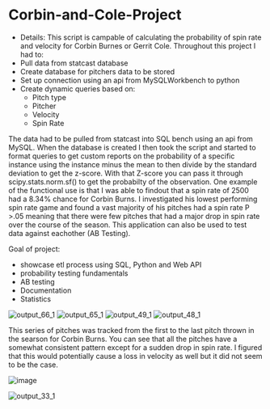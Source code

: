 # Corbin-and-Cole-Project
- Details:
This script is campable of calculating the probability of spin rate and velocity for Corbin Burnes or Gerrit Cole. Throughout this project I had to:
 - Pull data from statcast database
 - Create database for pitchers data to be stored
 - Set up connection using an api from MySQLWorkbench to python 
 - Create dynamic queries based on:
   - Pitch type 
   - Pitcher 
   - Velocity 
   - Spin Rate 
   
 The data had to be pulled from statcast into SQL bench using an api from MySQL. When the database is created I then took the script and started to format queries to get custom reports on the probability of a specific instance using the instance minus the mean to then divide by the standard deviation to get the z-score. With that Z-score you can pass it through scipy.stats.norm.sf() to get the probabilty of the observation. One example of the functional use is that I was able to findout that a spin rate of 2500 had a 8.34% chance for Corbin Burns. I investigated his lowest performing spin rate game and found a vast majority of his pitches had a spin rate P >.05 meaning that there were few pitches that had a major drop in spin rate over the course of the season. This application can also be used to test data against eachother (AB Testing).  
 
 Goal of project:
 - showcase etl process using SQL, Python and Web API
 - probability testing fundamentals 
 - AB testing
 - Documentation
 - Statistics
 
![output_66_1](https://user-images.githubusercontent.com/94020684/209399320-03e2b95d-749f-43c2-b78b-4e82891ad9ee.png)
![output_65_1](https://user-images.githubusercontent.com/94020684/209399321-1e155a6f-cad6-43a1-be1b-89eedcb24aa5.png)
![output_49_1](https://user-images.githubusercontent.com/94020684/209399322-7e64ace9-c74f-46b6-9d59-3d418bf30ede.png)
![output_48_1](https://user-images.githubusercontent.com/94020684/209399323-162e08a5-5888-4226-8453-c09db494b8d9.png)

This series of pitches was tracked from the first to the last pitch thrown in the searson for Corbin Burns. You can see that all the pitches have a somewhat consistent pattern except for a sudden drop in spin rate. I figured that this would potentially cause a loss in velocity as well but it did not seem to be the case. 


![image](https://user-images.githubusercontent.com/94020684/210619929-0a359cad-4bc0-465b-993a-401a1dd0e665.png)

![output_33_1](https://user-images.githubusercontent.com/94020684/209399324-abf59fb6-2c67-49bd-bcbe-e67933aed849.png)
